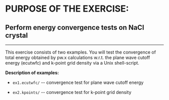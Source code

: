 # PURPOSE OF THE EXERCISE: 
## Perform energy convergence tests on NaCl crystal
-------------------------------------------------------

This exercise consists of two examples. 
You will test the convergence of total energy obtained
by pw.x calculations w.r.t. the plane wave cutoff energy (ecutwfc)
and k-point grid density via a Unix shell-script.

**Description of examples:**

* `ex1.ecutwfc/` -- convergence test for plane wave cutoff energy

* `ex2.kpoints/` -- convergence test for k-point grid density
